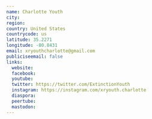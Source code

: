 ```yaml
---
name: Charlotte Youth
city:
region:
country: United States
countrycode: us
latitude: 35.2271
longitude: -80.8431
email: xryouthcharlotte@gmail.com
publiciseemail: false
links:
  website:
  facebook:
  youtube:
  twitter: https://twitter.com/ExtinctionYouth
  instagram: https://instagram.com/xryouth.charlotte
  diaspora:
  peertube:
  mastodon:
---
```

